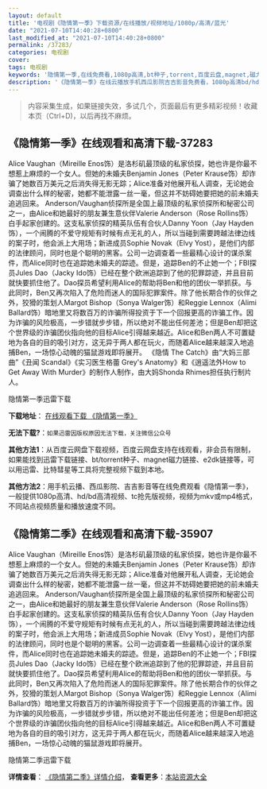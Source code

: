 ```yaml
---
layout: default
title: '电视剧《隐情第一季》下载资源/在线播放/视频地址/1080p/高清/蓝光'
date: "2021-07-10T14:40:28+0800"
last_modified_at: "2021-07-10T14:40:28+0800"
permalink: /37283/
categories: 电视剧
cover:
tags: 电视剧
keywords: '隐情第一季,在线免费看,1080p高清,bt种子,torrent,百度云盘,magnet,磁力链,迅雷下载资源'
description: '《隐情第一季》在线云播放手机西瓜影院吉吉影音免费看，1080p高清bd/hd未删减完整版和tc抢先枪版，mkv/mp4格式，附带bt/torrent种子、magnet/磁力链、百度云盘、网盘资源迅雷下载链接'
---
```


>内容采集生成，如果链接失效，多试几个，页面最后有更多精彩视频！收藏本页（Ctrl+D)，以后再找不麻烦。


## 《隐情第一季》在线观看和高清下载-37283

Alice Vaughan（Mireille Enos饰）是洛杉矶最顶级的私家侦探，她也许是你最不想惹上麻烦的一个女人。但她的未婚夫Benjamin Jones（Peter Krause饰）却诈骗了她数百万美元之后消失得无影无踪；Alice准备对他展开私人调查，无论她会调查出什么样的秘密，她都不能泄露一丝一毫，但这并不妨碍她要把她的前未婚夫追逃回来。 Anderson/Vaughan侦探所是全国上最顶级的私家侦探所和秘密公司之一，由Alice和她最好的朋友兼生意伙伴Valerie Anderson（Rose Rollins饰）白手起家创建的。这支私家侦探的精英队伍有合伙人Danny Yoon（Jay Hayden饰），一个闹腾的不爱守规矩有时候有点无礼的人，所以当碰到需要跨越法律边线的案子时，他会派上大用场；新进成员Sophie Novak（Elvy Yost），是他们内部的法律顾问，同时也是个聪明的黑客。公司一边调查着一些最精心设计的谋杀案件，而Alice同时也在追踪她未婚夫的踪迹。但是，追踪Ben的不止她一个；FBI探员Jules Dao（Jacky Ido饰）已经在整个欧洲追踪到了他的犯罪踪迹，并且目前就快要抓住他了。Dao探员希望利用Alice的帮助将Ben和他的团伙一举抓获。与此同时，Ben又再次陷入了危险而迷人的国际犯罪案件。除了他长期合作的伙伴之外，狡猾的策划人Margot Bishop（Sonya Walger饰）和Reggie Lennox（Alimi Ballard饰）暗地里又将数百万的诈骗所得投资于下一个回报更高的诈骗工作。因为诈骗的风险极高，一步错就步步错，所以绝对不能出任何差池；但是Ben却把这个世界级的诈骗团伙指向他的目标Alice引得越来越近。Alice和Ben两人不可置疑地为各自的目的吸引对方，这无异于两人都在玩火，而随着Alice越来越深入地追捕Ben，一场惊心动魄的猫鼠游戏即将展开。 《隐情 The Catch》由“大妈三部曲”《丑闻 Scandal》《实习医生格蕾 Grey's Anatomy》和《逍遥法外How to Get Away With Murder》的制作人制作，由大妈Shonda Rhimes担任执行制片人。


隐情第一季迅雷下载

**下载地址**： [在线观看下载 《隐情第一季》](https://www.993dy.com//vod-detail-id-30733.html) 


**无法下载?**：`如果迅雷因版权原因无法下载，关注微信公众号 `

**其他方法1**：从百度云网盘下载视频，百度云网盘支持在线观看，非会员有限制，如果能找到迅雷下载链接、bt/torrent种子、magnet磁力链接、e2dk链接等，可以用迅雷、比特彗星等工具将完整视频下载到本地。

**其他方法2**：用手机云播、西瓜影院、吉吉影音等在线免费观看《隐情第一季》，一般提供1080p高清、hd/bd高清视频、tc抢先版视频，视频为mkv或mp4格式，不同站点视频质量和播放速度不同。


## 《隐情第二季》在线观看和高清下载-35907

Alice Vaughan（Mireille Enos饰）是洛杉矶最顶级的私家侦探，她也许是你最不想惹上麻烦的一个女人。但她的未婚夫Benjamin Jones（Peter Krause饰）却诈骗了她数百万美元之后消失得无影无踪；Alice准备对他展开私人调查，无论她会调查出什么样的秘密，她都不能泄露一丝一毫，但这并不妨碍她要把她的前未婚夫追逃回来。 Anderson/Vaughan侦探所是全国上最顶级的私家侦探所和秘密公司之一，由Alice和她最好的朋友兼生意伙伴Valerie Anderson（Rose Rollins饰）白手起家创建的。这支私家侦探的精英队伍有合伙人Danny Yoon（Jay Hayden饰），一个闹腾的不爱守规矩有时候有点无礼的人，所以当碰到需要跨越法律边线的案子时，他会派上大用场；新进成员Sophie Novak（Elvy Yost），是他们内部的法律顾问，同时也是个聪明的黑客。公司一边调查着一些最精心设计的谋杀案件，而Alice同时也在追踪她未婚夫的踪迹。但是，追踪Ben的不止她一个；FBI探员Jules Dao（Jacky Ido饰）已经在整个欧洲追踪到了他的犯罪踪迹，并且目前就快要抓住他了。Dao探员希望利用Alice的帮助将Ben和他的团伙一举抓获。与此同时，Ben又再次陷入了危险而迷人的国际犯罪案件。除了他长期合作的伙伴之外，狡猾的策划人Margot Bishop（Sonya Walger饰）和Reggie Lennox（Alimi Ballard饰）暗地里又将数百万的诈骗所得投资于下一个回报更高的诈骗工作。因为诈骗的风险极高，一步错就步步错，所以绝对不能出任何差池；但是Ben却把这个世界级的诈骗团伙指向他的目标Alice引得越来越近。Alice和Ben两人不可置疑地为各自的目的吸引对方，这无异于两人都在玩火，而随着Alice越来越深入地追捕Ben，一场惊心动魄的猫鼠游戏即将展开。


隐情第二季迅雷下载

**详情查看**： [《隐情第二季》详情介绍](/movie/35907/)， **查看更多**：[本站资源大全](/movie/t/all/)

